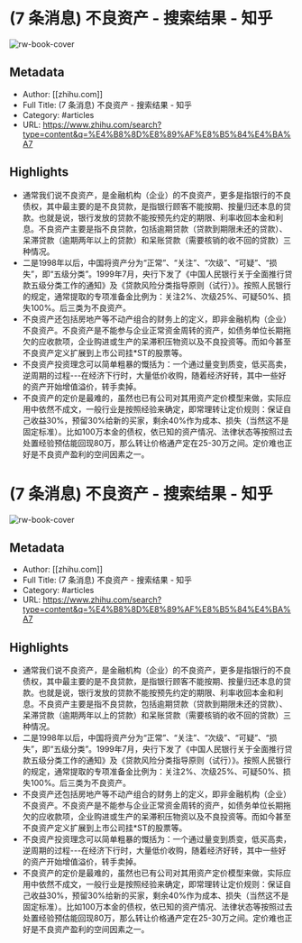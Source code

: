 # (7 条消息) 不良资产 - 搜索结果 - 知乎

![rw-book-cover](https://readwise-assets.s3.amazonaws.com/static/images/article4.6bc1851654a0.png)

## Metadata
- Author: [[zhihu.com]]
- Full Title: (7 条消息) 不良资产 - 搜索结果 - 知乎
- Category: #articles
- URL: https://www.zhihu.com/search?type=content&q=%E4%B8%8D%E8%89%AF%E8%B5%84%E4%BA%A7

## Highlights
- 通常我们说不良资产，是金融机构（企业）的不良资产，更多是指银行的不良债权，其中最主要的是不良贷款，是指银行顾客不能按期、按量归还本息的贷款。也就是说，银行发放的贷款不能按预先约定的期限、利率收回本金和利息。不良资产主要是指不良贷款，包括逾期贷款（贷款到期限未还的贷款）、呆滞贷款（逾期两年以上的贷款）和呆账贷款（需要核销的收不回的贷款）三种情况。
- 二是1998年以后，中国将资产分为“正常”、“关注”、“次级”、“可疑”、“损失”，即“五级分类”。1999年7月，央行下发了《中国人民银行关于全面推行贷款五级分类工作的通知》及《贷款风险分类指导原则（试行）》。按照人民银行的规定，通常提取的专项准备金比例为：关注2%、次级25%、可疑50%、损失100%。后三类为不良资产。
- 不良资产还包括房地产等不动产组合的财务上的定义，即非金融机构（企业）不良资产。不良资产是不能参与企业正常资金周转的资产，如债务单位长期拖欠的应收款项，企业购进或生产的呆滞积压物资以及不良投资等。而如今甚至不良资产定义扩展到上市公司挂*ST的股票等。
- 不良资产投资理念可以简单粗暴的慨括为：一个通过量变到质变，低买高卖，逆周期的过程---在经济下行时，大量低价收购，随着经济好转，其中一些好的资产开始增值溢价，转手卖掉。
- 不良资产的定价是最难的，虽然也已有公司对其用资产定价模型来做，实际应用中依然不成文，一般行业是按照经验来确定，即常理转让定价规则：保证自己收益30%，预留30%给新的买家，剩余40%作为成本、损失（当然这不是固定标准）。比如100万本金的债权，依已知的资产情况、法律状态等按照过去处置经验预估能回现80万，那么转让价格通产定在25-30万之间。定价难也正好是不良资产盈利的空间因素之一。
# (7 条消息) 不良资产 - 搜索结果 - 知乎

![rw-book-cover](https://readwise-assets.s3.amazonaws.com/static/images/article4.6bc1851654a0.png)

## Metadata
- Author: [[zhihu.com]]
- Full Title: (7 条消息) 不良资产 - 搜索结果 - 知乎
- Category: #articles
- URL: https://www.zhihu.com/search?type=content&q=%E4%B8%8D%E8%89%AF%E8%B5%84%E4%BA%A7

## Highlights
- 通常我们说不良资产，是金融机构（企业）的不良资产，更多是指银行的不良债权，其中最主要的是不良贷款，是指银行顾客不能按期、按量归还本息的贷款。也就是说，银行发放的贷款不能按预先约定的期限、利率收回本金和利息。不良资产主要是指不良贷款，包括逾期贷款（贷款到期限未还的贷款）、呆滞贷款（逾期两年以上的贷款）和呆账贷款（需要核销的收不回的贷款）三种情况。
- 二是1998年以后，中国将资产分为“正常”、“关注”、“次级”、“可疑”、“损失”，即“五级分类”。1999年7月，央行下发了《中国人民银行关于全面推行贷款五级分类工作的通知》及《贷款风险分类指导原则（试行）》。按照人民银行的规定，通常提取的专项准备金比例为：关注2%、次级25%、可疑50%、损失100%。后三类为不良资产。
- 不良资产还包括房地产等不动产组合的财务上的定义，即非金融机构（企业）不良资产。不良资产是不能参与企业正常资金周转的资产，如债务单位长期拖欠的应收款项，企业购进或生产的呆滞积压物资以及不良投资等。而如今甚至不良资产定义扩展到上市公司挂*ST的股票等。
- 不良资产投资理念可以简单粗暴的慨括为：一个通过量变到质变，低买高卖，逆周期的过程---在经济下行时，大量低价收购，随着经济好转，其中一些好的资产开始增值溢价，转手卖掉。
- 不良资产的定价是最难的，虽然也已有公司对其用资产定价模型来做，实际应用中依然不成文，一般行业是按照经验来确定，即常理转让定价规则：保证自己收益30%，预留30%给新的买家，剩余40%作为成本、损失（当然这不是固定标准）。比如100万本金的债权，依已知的资产情况、法律状态等按照过去处置经验预估能回现80万，那么转让价格通产定在25-30万之间。定价难也正好是不良资产盈利的空间因素之一。
